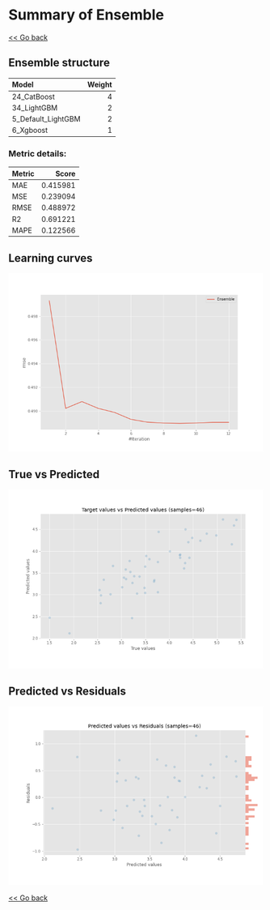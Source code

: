 # Summary of Ensemble

[<< Go back](../README.md)


## Ensemble structure
| Model              |   Weight |
|:-------------------|---------:|
| 24_CatBoost        |        4 |
| 34_LightGBM        |        2 |
| 5_Default_LightGBM |        2 |
| 6_Xgboost          |        1 |

### Metric details:
| Metric   |    Score |
|:---------|---------:|
| MAE      | 0.415981 |
| MSE      | 0.239094 |
| RMSE     | 0.488972 |
| R2       | 0.691221 |
| MAPE     | 0.122566 |



## Learning curves
![Learning curves](learning_curves.png)
## True vs Predicted

![True vs Predicted](true_vs_predicted.png)


## Predicted vs Residuals

![Predicted vs Residuals](predicted_vs_residuals.png)



[<< Go back](../README.md)
